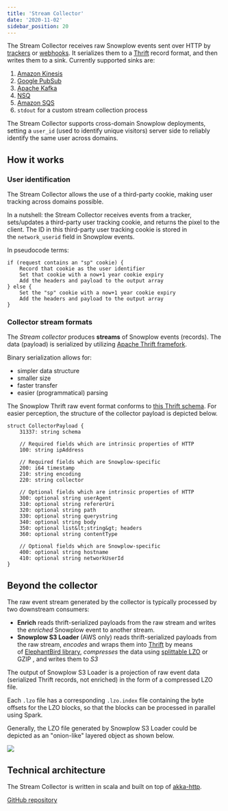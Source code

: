 ```yaml
---
title: 'Stream Collector'
date: '2020-11-02'
sidebar_position: 20
---
```


The Stream Collector receives raw Snowplow events sent over HTTP by [trackers](/docs/collecting-data/collecting-from-own-applications/index.md) or [webhooks](/docs/collecting-data/collecting-data-from-third-parties/index.md). It serializes them to a [Thrift](http://thrift.apache.org/) record format, and then writes them to a sink. Currently supported sinks are:

1. [Amazon Kinesis](http://aws.amazon.com/kinesis/)
2. [Google PubSub](https://cloud.google.com/pubsub/)
3. [Apache Kafka](http://kafka.apache.org/)
4. [NSQ](http://nsq.io/)
5. [Amazon SQS](https://aws.amazon.com/sqs/)
6. `stdout` for a custom stream collection process

The Stream Collector supports cross-domain Snowplow deployments, setting a `user_id` (used to identify unique visitors) server side to reliably identify the same user across domains.[](https://github.com/snowplow/snowplow/wiki/Scala-stream-collector#how-it-works)

## How it works

### [](https://github.com/snowplow/snowplow/wiki/Scala-stream-collector#user-identification)User identification

The Stream Collector allows the use of a third-party cookie, making user tracking across domains possible.

In a nutshell: the Stream Collector receives events from a tracker, sets/updates a third-party user tracking cookie, and returns the pixel to the client. The ID in this third-party user tracking cookie is stored in the `network_userid` field in Snowplow events.

In pseudocode terms:

```
if (request contains an "sp" cookie) {
    Record that cookie as the user identifier
    Set that cookie with a now+1 year cookie expiry
    Add the headers and payload to the output array
} else {
    Set the "sp" cookie with a now+1 year cookie expiry
    Add the headers and payload to the output array
}
```

### Collector stream formats

The *Stream collector* produces **streams** of Snowplow events (records). The data (payload) is serialized by utilizing [Apache Thrift framefork](http://thrift.apache.org/).

Binary serialization allows for:

- simpler data structure
- smaller size
- faster transfer
- easier (programmatical) parsing

The Snowplow Thrift raw event format conforms to [this Thrift schema](https://github.com/snowplow/iglu-central/blob/master/schemas/com.snowplowanalytics.snowplow/CollectorPayload/thrift/1-0-0). For easier perception, the structure of the collector payload is depicted below.

```
struct CollectorPayload {
	31337: string schema

	// Required fields which are intrinsic properties of HTTP
	100: string ipAddress

	// Required fields which are Snowplow-specific
	200: i64 timestamp
	210: string encoding
	220: string collector

	// Optional fields which are intrinsic properties of HTTP
	300: optional string userAgent
	310: optional string refererUri
	320: optional string path
	330: optional string querystring
	340: optional string body
	350: optional list&lt;string&gt; headers
	360: optional string contentType

	// Optional fields which are Snowplow-specific
	400: optional string hostname
	410: optional string networkUserId
}
```

## Beyond the collector

The raw event stream generated by the collector is typically processed by two downstream consumers:

- **Enrich** reads thrift-serialized payloads from the raw stream and writes the *enriched* Snowplow event to another stream.
- **Snowplow S3 Loader** (AWS only) reads thrift-serialized payloads from the raw stream, *encodes* and wraps them into [Thrift](http://thrift.apache.org/) by means of [ElephantBird library](https://github.com/twitter/elephant-bird), *compresses* the data using [splittable LZO](http://blog.cloudera.com/blog/2009/11/hadoop-at-twitter-part-1-splittable-lzo-compression/) or GZIP , and writes them to *S3*

The output of Snowplow S3 Loader is a projection of raw event data (serialized Thrift records, not enriched) in the form of a compressed LZO file.

Each `.lzo` file has a corresponding `.lzo.index` file containing the byte offsets for the LZO blocks, so that the blocks can be processed in parallel using Spark.

Generally, the LZO file generated by Snowplow S3 Loader could be depicted as an "onion-like" layered object as shown below.

![](images/lzo-file.png)

## Technical architecture

The Stream Collector is written in scala and built on top of [akka-http](http://doc.akka.io/docs/akka-http/current/scala/http/).

[GitHub repository](https://github.com/snowplow/stream-collector)
